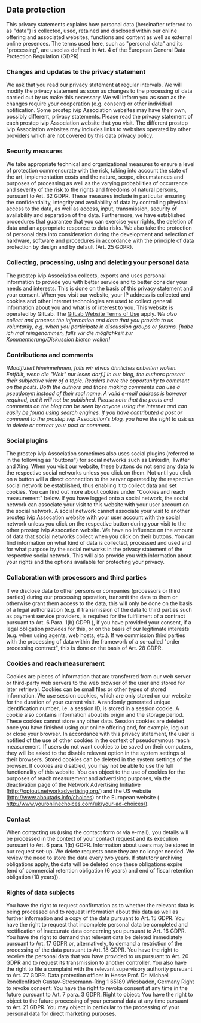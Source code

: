 ## Data protection
This privacy statements explains how personal data (hereinafter referred to as "data") is collected, used, retained and disclosed within our online offering and associated websites, functions and content as well as external online presences. The terms used here, such as "personal data" and its "processing", are used as defined in Art. 4 of the European General Data Protection Regulation (GDPR)

### Changes and updates to the privacy statement

We ask that you read our privacy statement at regular intervals. We will modify the privacy statement as soon as changes to the processing of data carried out by us make this necessary. We will inform you as soon as the changes require your cooperation (e.g. consent) or other individual notification. Some prostep ivip Association websites may have their own, possibly different, privacy statements. Please read the privacy statement of each prostep ivip Association website that you visit. The different prostep ivip Association websites may includes links to websites operated by other providers which are not covered by this data privacy policy.

### Security measures

We take appropriate technical and organizational measures to ensure a level of protection commensurate with the risk, taking into account the state of the art, implementation costs and the nature, scope, circumstances and purposes of processing as well as the varying probabilities of occurrence and severity of the risk to the rights and freedoms of natural persons, pursuant to Art. 32 GDPR. These measures include in particular ensuring the confidentiality, integrity and availability of data by controlling physical access to the data, as well as access, input, transmission, security of availability and separation of the data. Furthermore, we have established procedures that guarantee that you can exercise your rights, the deletion of data and an appropriate response to data risks. We also take the protection of personal data into consideration during the development and selection of hardware, software and procedures in accordance with the principle of data protection by design and by default (Art. 25 GDPR).

### Collecting, processing, using and deleting your personal data

The prostep ivip Association collects, exports and uses personal information to provide you with better service and to better consider your needs and interests. This is done on the basis of this privacy statement and your consent. When you visit our website, your IP address is collected and cookies and other Internet technologies are used to collect general information about you and what is of interest to you. This website is operated by GitLab. The [GitLab Website Terms of Use](https://about.gitlab.com/terms/) apply. 
*We also collect and process the information and data that you provide to us voluntarily, e.g. when you participate in discussion groups or forums. [habe ich mal reingenommen, falls wir die möglichkeit zur Kommentierung/Diskussion bieten wollen]*


### Contributions and comments

*[Modifiziert hineinnehmen, falls wir etwas ähnliches anbeiten wollen. Entfällt, wenn die "Welt" nur lesen darf.] In our blog, the authors present their subjective view of a topic. Readers have the opportunity to comment on the posts. Both the authors and those making comments can use a pseudonym instead of their real name. A valid e-mail address is however required, but it will not be published. Please note that the posts and comments on the blog can be seen by anyone using the Internet and can easily be found using search engines. If you have contributed a post or comment to the prostep ivip Association's blog, you have the right to ask us to delete or correct your post or comment.*

### Social plugins

The prostep ivip Association sometimes also uses social plugins (referred to in the following as "buttons") for social networks such as LinkedIn, Twitter and Xing. When you visit our website, these buttons do not send any data to the respective social networks unless you click on them. Not until you click on a button will a direct connection to the server operated by the respective social network be established, thus enabling it to collect data and set cookies. You can find out more about cookies under "Cookies and reach measurement" below. If you have logged onto a social network, the social network can associate your visit to this website with your user account on the social network. A social network cannot associate your visit to another prostep ivip Assocation website with your user account with the social network unless you click on the respective button during your visit to the other prostep ivip Assocation website. We have no influence on the amount of data that social networks collect when you click on their buttons. You can find information on what kind of data is collected, processed and used and for what purpose by the social networks in the privacy statement of the respective social network. This will also provide you with information about your rights and the options available for protecting your privacy.

### Collaboration with processors and third parties

If we disclose data to other persons or companies (processors or third parties) during our processing operation, transmit the data to them or otherwise grant them access to the data, this will only be done on the basis of a legal authorization (e.g. if transmission of the data to third parties such as payment service providers, is required for the fulfillment of a contract pursuant to Art. 6 Para. 1(b) GDPR ), if you have provided your consent, if a legal obligation provides for this, or on the basis of our legitimate interests (e.g. when using agents, web hosts, etc.). If we commission third parties with the processing of data within the framework of a so-called "order processing contract", this is done on the basis of Art. 28 GDPR.

### Cookies and reach measurement

Cookies are pieces of information that are transferred from our web server or third-party web servers to the web browser of the user and stored for later retrieval. Cookies can be small files or other types of stored information. We use session cookies, which are only stored on our website for the duration of your current visit. A randomly generated unique identification number, i.e. a session ID, is stored in a session cookie. A cookie also contains information about its origin and the storage period. These cookies cannot store any other data. Session cookies are deleted once you have finished using our online offering and, for example, log out or close your browser. In accordance with this privacy statement, the user is notified of the use of other cookies in the context of pseudonymous reach measurement. If users do not want cookies to be saved on their computers, they will be asked to the disable relevant option in the system settings of their browsers. Stored cookies can be deleted in the system settings of the browser. If cookies are disabled, you may not be able to use the full functionality of this website. You can object to the use of cookies for the purposes of reach measurement and advertising purposes, via the deactivation page of the Network Advertising Initiative (http://optout.networkadvertising.org/) and the US website (http://www.aboutads.info/choices) or the European website ( http://www.youronlinechoices.com/uk/your-ad-choices/).

### Contact

When contacting us (using the contact form or via e-mail), you details will be processed in the context of your contact request and its execution pursuant to Art. 6 para. 1(b) GDPR. Information about users may be stored in our request set-up. We delete requests once they are no longer needed. We review the need to store the data every two years. If statutory archiving obligations apply, the data will be deleted once these obligations expire (end of commercial retention obligation (6 years) and end of fiscal retention obligation (10 years)).

### Rights of data subjects

You have the right to request confirmation as to whether the relevant data is being processed and to request information about this data as well as further information and a copy of the data pursuant to Art. 15 GDPR. You have the right to request that incomplete personal data be completed and rectification of inaccurate data concerning you pursuant to Art. 16 GDPR. You have the right to demand that relevant data be deleted immediately pursuant to Art. 17 GDPR or, alternatively, to demand a restriction of the processing of the data pursuant to Art. 18 GDPR. You have the right to receive the personal data that you have provided to us pursuant to Art. 20 GDPR and to request its transmission to another controller. You also have the right to file a complaint with the relevant supervisory authority pursuant to Art. 77 GDPR. Data protection officer in Hesse Prof. Dr. Michael Ronellenfitsch Gustav-Stresemann-Ring 1 65189 Wiesbaden, Germany Right to revoke consent: You have the right to revoke consent at any time in the future pursuant to Art. 7 para. 3 GDPR. Right to object: You have the right to object to the future processing of your personal data at any time pursuant to Art. 21 GDPR. You may object in particular to the processing of your personal data for direct marketing purposes.